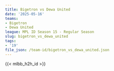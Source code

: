 ```yaml
---
title: Bigetron vs Dewa United
date: '2025-05-16'
teams:
- Bigetron
- Dewa United
league: MPL ID Season 15 - Regular Season
slug: bigetron_vs_dewa_united
tags:
- '19'
file_json: /team-id/bigetron_vs_dewa_united.json
---
```


{{< mlbb_h2h_id >}}
